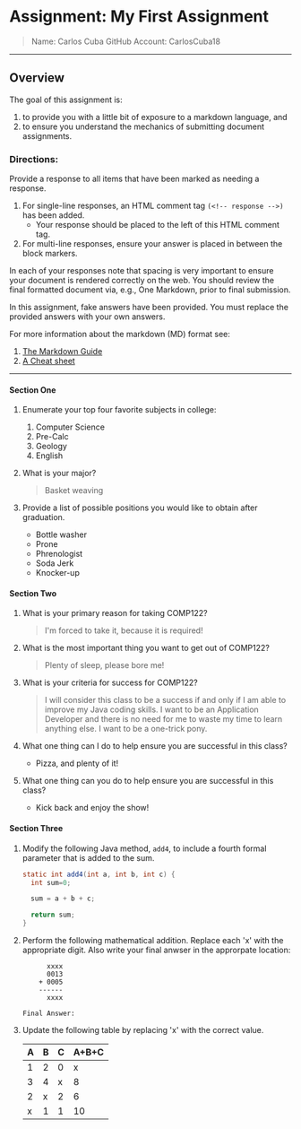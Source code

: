 # Assignment:  My First Assignment
> Name: Carlos Cuba
> GitHub Account: CarlosCuba18
---

## Overview
The goal of this assignment is:
  1. to provide you with a little bit of exposure to a markdown language, and
  1. to ensure you understand the mechanics of submitting document assignments.

### Directions:

Provide a response to all items that have been marked as needing a response. 
  1. For single-line responses, an HTML comment tag `(<!-- response -->)` has been added.
     * Your response should be placed to the left of this HTML comment tag.
  1. For multi-line responses, ensure your answer is placed in between the block markers.

In each of your responses note that spacing is very important to ensure your document is rendered correctly on the web. You should review the final formatted document via, e.g., One Markdown, prior to final submission.

In this assignment, fake answers have been provided. You must replace the provided answers with your own answers.

For more information about the markdown (MD) format see:

  1. [The Markdown Guide](https://www.markdownguide.org)
  1. [A Cheat sheet](file://$HOME/classes/comp122/reference/markdown-cheat-sheet.md)


---
#### Section One
1. Enumerate your top four favorite subjects in college:
   1. Computer Science                                                        <!-- response -->
   1. Pre-Calc                                                                <!-- response -->
   1. Geology                
   1. English                                                                 <!-- response -->
   <!-- 
        A '1. ' introduces an ordered list.  
        To add the fourth subject, simply add a line to the list starting with '1. '. 
        The Markdown viewer will automatically assigned the appropriate line number. 
        Also note that positioning of all the '1. 's above; they all must begin
        in the same column. 
   -->
 

1. What is your major?
   > Basket weaving                                                           <!-- response -->
   <!-- 
        Place your response after the first '> '.  
        A '> ' introduces a block quote.  
        Also note that the '> ' is positioned directly under the first character
        after the '1. ' above.  This is important!
   -->


1. Provide a list of possible positions you would like to obtain after graduation.
   * Bottle washer                                                            <!-- response -->
   * Prone                                                                    <!-- response -->
   * Phrenologist                                                             <!-- response -->
   * Soda Jerk                                                                <!-- response -->
   * Knocker-up                                                               <!-- response -->
  <!-- 
       This is an example of an unordered list.  
       An unordered list can begin with either '* ' or '- '.  
       Feel free to add and delete response lines as needed.
  -->

#### Section Two
1. What is your primary reason for taking COMP122?
   > I'm forced to take it, because it is required!                           <!-- response -->

1. What is the most important thing you want to get out of COMP122?
   > Plenty of sleep, please bore me!                                         <!-- response -->

1. What is your criteria for success for COMP122?
   > I will consider this class to be a success if and only if I              <!-- response -->
     am able to improve my Java coding skills. I want to be an                <!-- response -->
     Application Developer and there is no need for me to waste               <!-- response -->
     my time to learn anything else. I want to be a one-trick pony.           <!-- response -->
                                                                              <!-- response -->
   <!-- The above is an example of a multi-line response. -->
   <!-- Note that a respons tag must be assiciated with each line. -->
   <!-- Feel free to add or remove additional response lines as needed. -->


1. What one thing can I do to help ensure you are successful in this class?
   * Pizza, and plenty of it!                                                 <!-- response -->

1. What one thing can you do to help ensure you are successful in this class?
   * Kick back and enjoy the show!                                            <!-- response -->

#### Section Three
1. Modify the following Java method, `add4`, to include a fourth formal parameter that is added to the sum.

   ```java response
   static int add4(int a, int b, int c) {                                     
     int sum=0;

     sum = a + b + c;

     return sum;
   }
   ```
   <!-- 
        The three ticks ('`') opens up a code block. You can also include
        the tag (e.g., java) that identifies how to render the code.
        All the code must be between the two sets of 3-ticks, and the code
        must indented to the column in which the three ticks begin.
        The "response" tag must be present to be include in your response key.
   -->


1. Perform the following mathematical addition.  Replace each 'x' with the appropriate digit.  Also write your final anwser in the approrpate location:

   ```response
         xxxx 
         0013 
       + 0005 
       ------
         xxxx 

   Final Answer:  
   ```

   <!-- 
        This is a seconde example of a multi-line response block.
   -->


1. Update the following table by replacing 'x' with the correct value.

   <!-- response start -->

   | A  | B  | C  | A+B+C |
   |----|----|----|-------|
   | 1  | 2  | 0  |   x   |
   | 3  | 4  | x  |   8   |
   | 2  | x  | 2  |   6   |
   | x  | 1  | 1  |  10   |

   <!-- response end -->

   <!-- 
        This is an example of a multi-line response block.
        Everything between the "response start" and "response end" is included
        in the answer key.
   -->
